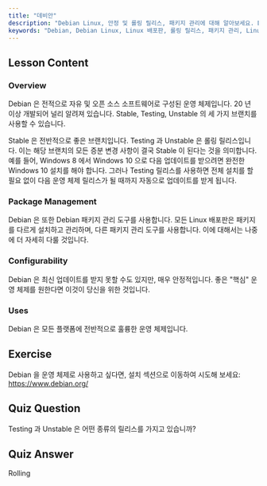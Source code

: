 ```yaml
---
title: "데비안"
description: "Debian Linux, 안정 및 롤링 릴리스, 패키지 관리에 대해 알아보세요. Debian 이 초보자와 중급 사용자에게 훌륭한 핵심 OS 인 이유를 알아보세요."
keywords: "Debian, Debian Linux, Linux 배포판, 롤링 릴리스, 패키지 관리, Linux 튜토리얼, 초보자 Linux, Linux 가이드"
---
```


## Lesson Content

### Overview

Debian 은 전적으로 자유 및 오픈 소스 소프트웨어로 구성된 운영 체제입니다. 20 년 이상 개발되어 널리 알려져 있습니다. Stable, Testing, Unstable 의 세 가지 브랜치를 사용할 수 있습니다.

Stable 은 전반적으로 좋은 브랜치입니다. Testing 과 Unstable 은 롤링 릴리스입니다. 이는 해당 브랜치의 모든 증분 변경 사항이 결국 Stable 이 된다는 것을 의미합니다. 예를 들어, Windows 8 에서 Windows 10 으로 다음 업데이트를 받으려면 완전한 Windows 10 설치를 해야 합니다. 그러나 Testing 릴리스를 사용하면 전체 설치를 할 필요 없이 다음 운영 체제 릴리스가 될 때까지 자동으로 업데이트를 받게 됩니다.

### Package Management

Debian 은 또한 Debian 패키지 관리 도구를 사용합니다. 모든 Linux 배포판은 패키지를 다르게 설치하고 관리하며, 다른 패키지 관리 도구를 사용합니다. 이에 대해서는 나중에 더 자세히 다룰 것입니다.

### Configurability

Debian 은 최신 업데이트를 받지 못할 수도 있지만, 매우 안정적입니다. 좋은 "핵심" 운영 체제를 원한다면 이것이 당신을 위한 것입니다.

### Uses

Debian 은 모든 플랫폼에 전반적으로 훌륭한 운영 체제입니다.

## Exercise

Debian 을 운영 체제로 사용하고 싶다면, 설치 섹션으로 이동하여 시도해 보세요: <https://www.debian.org/>

## Quiz Question

Testing 과 Unstable 은 어떤 종류의 릴리스를 가지고 있습니까?

## Quiz Answer

Rolling
